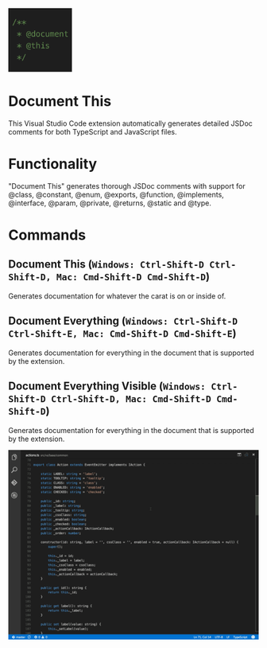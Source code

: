 <img src="images/icon.svg" width="128" />

# Document This
This Visual Studio Code extension automatically generates detailed JSDoc comments for both TypeScript and JavaScript files.

# Functionality
"Document This" generates thorough JSDoc comments with support for @class, @constant, @enum, @exports, @function, @implements, @interface, @param, @private, @returns, @static and @type.

# Commands
## Document This (`Windows: Ctrl-Shift-D Ctrl-Shift-D, Mac: Cmd-Shift-D Cmd-Shift-D`)
Generates documentation for whatever the carat is on or inside of.
## Document Everything (`Windows: Ctrl-Shift-D Ctrl-Shift-E, Mac: Cmd-Shift-D Cmd-Shift-E`)
Generates documentation for everything in the document that is supported by the extension.
## Document Everything Visible (`Windows: Ctrl-Shift-D Ctrl-Shift-D, Mac: Cmd-Shift-D Cmd-Shift-D`)
Generates documentation for everything in the document that is supported by the extension.

![Demo](images/demo.gif)